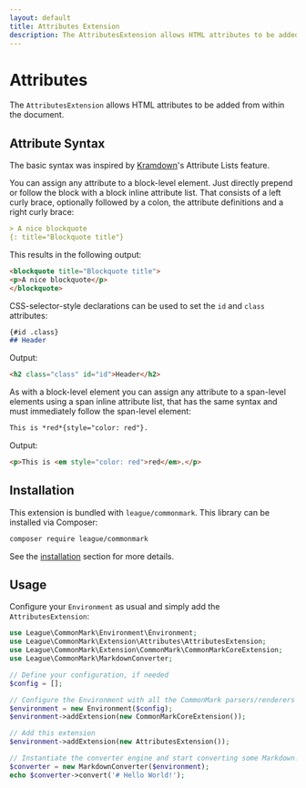 ```yaml
---
layout: default
title: Attributes Extension
description: The AttributesExtension allows HTML attributes to be added from within the document.
---
```


# Attributes

The `AttributesExtension` allows HTML attributes to be added from within the document.

## Attribute Syntax

The basic syntax was inspired by [Kramdown](http://kramdown.gettalong.org/syntax.html#attribute-list-definitions)'s Attribute Lists feature.

You can assign any attribute to a block-level element. Just directly prepend or follow the block with a block inline attribute list.
That consists of a left curly brace, optionally followed by a colon, the attribute definitions and a right curly brace:

```markdown
> A nice blockquote
{: title="Blockquote title"}
```

This results in the following output:

```html
<blockquote title="Blockquote title">
<p>A nice blockquote</p>
</blockquote>
```

CSS-selector-style declarations can be used to set the `id` and `class` attributes:

```markdown
{#id .class}
## Header
```

Output:

```html
<h2 class="class" id="id">Header</h2>
```

As with a block-level element you can assign any attribute to a span-level elements using a span inline attribute list,
that has the same syntax and must immediately follow the span-level element:

```markdown
This is *red*{style="color: red"}.
```

Output:

```html
<p>This is <em style="color: red">red</em>.</p>
```

## Installation

This extension is bundled with `league/commonmark`. This library can be installed via Composer:

```bash
composer require league/commonmark
```

See the [installation](/2.3/installation/) section for more details.

## Usage

Configure your `Environment` as usual and simply add the `AttributesExtension`:

```php
use League\CommonMark\Environment\Environment;
use League\CommonMark\Extension\Attributes\AttributesExtension;
use League\CommonMark\Extension\CommonMark\CommonMarkCoreExtension;
use League\CommonMark\MarkdownConverter;

// Define your configuration, if needed
$config = [];

// Configure the Environment with all the CommonMark parsers/renderers
$environment = new Environment($config);
$environment->addExtension(new CommonMarkCoreExtension());

// Add this extension
$environment->addExtension(new AttributesExtension());

// Instantiate the converter engine and start converting some Markdown!
$converter = new MarkdownConverter($environment);
echo $converter->convert('# Hello World!');
```
